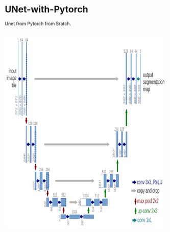 # UNet-with-Pytorch

Unet from Pytorch from Sratch.
<br>
<br>

<img src="images/model_architecture.png" height=600 width=1200>
